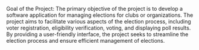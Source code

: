 Goal of the Project:
The primary objective of the project is to develop a software application for managing elections for clubs or organizations. The project aims to facilitate various aspects of the election process, including voter registration, eligibility verification, voting, and displaying poll results. By providing a user-friendly interface, the project seeks to streamline the election process and ensure efficient management of elections. 
